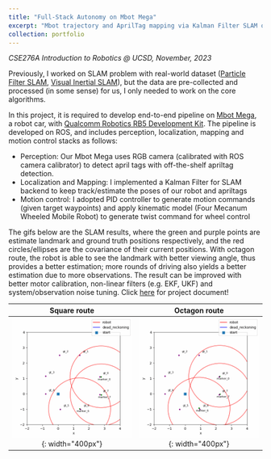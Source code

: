 ```yaml
---
title: "Full-Stack Autonomy on Mbot Mega"
excerpt: "Mbot trajectory and AprilTag mapping via Kalman Filter SLAM on ROS<br/><img src='/images/mbot.png' width='360'>"
collection: portfolio
---
```

*CSE276A Introduction to Robotics @ UCSD, November, 2023*

Previously, I worked on SLAM problem with real-world dataset ([Particle Filter SLAM](/portfolio/2303-particle_filter_slam), [Visual Inertial SLAM](/portfolio/2304-ekf_slam)), but the data are pre-collected and processed (in some sense) for us, I only needed to work on the core algorithms.

In this project, it is required to develop end-to-end pipeline on [Mbot Mega](https://www.makeblock.com/pages/mbot-mega-smart-remote-control-robot), a robot car, with [Qualcomm Robotics RB5 Development Kit](https://www.qualcomm.com/developer/hardware/robotics-rb5-development-kit#overview). The pipeline is developed on ROS, and includes perception, localization, mapping and motion control stacks as follows:

- Perception: Our Mbot Mega uses RGB camera (calibrated with ROS camera calibrator) to detect april tags with off-the-shelf apriltag detection.
- Localization and Mapping: I implemented a Kalman Filter for SLAM backend to keep track/estimate the poses of our robot and apriltags
- Motion control: I adopted PID controller to generate motion commands (given target waypoints) and apply kinematic model (Four Mecanum Wheeled Mobile Robot) to generate twist command for wheel control

The gifs below are the SLAM results, where the green and purple points are estimate landmark and ground truth positions respectively, and the red circles/ellipses are the covariance of their current positions. With octagon route, the robot is able to see the landmark with better viewing angle, thus provides a better estimation; more rounds of driving also yields a better estimation due to more observations. The result can be improved with better motor calibration, non-linear filters (e.g. EKF, UKF) and system/observation noise tuning. Click [here](/files/rb5_report.pdf) for project document!

| Square route    | Octagon route |
| :--------: | :-------: |
| ![test](/gifs/slam_4pt.gif){: width="400px"}  | ![test](/gifs/slam_8pt.gif){: width="400px"}    |